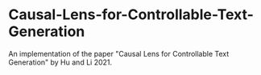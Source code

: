 # Causal-Lens-for-Controllable-Text-Generation
An implementation of the paper "Causal Lens for Controllable Text Generation" by Hu and Li 2021.
